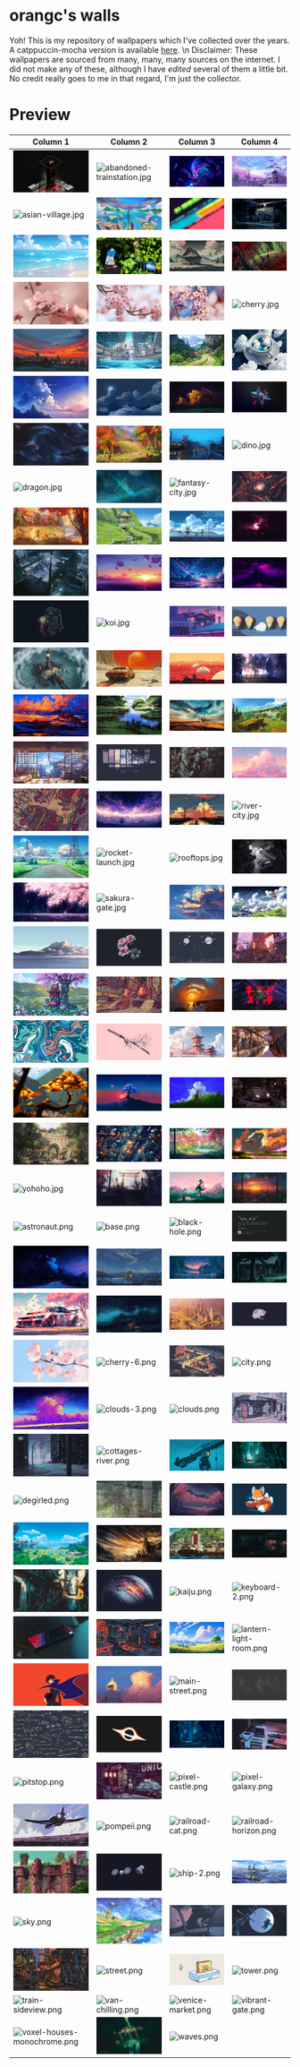 # orangc's walls
Yoh! This is my repository of wallpapers which I've collected over the years. A catppuccin-mocha version is available [here](https://github.com/orxngc/walls-catppuccin-mocha).
\n Disclaimer: These wallpapers are sourced from many, many, many sources on the internet. I did not make any of these, although I have *edited* several of them a little bit. No credit really goes to me in that regard, I'm just the collector.
# Preview
| Column 1 | Column 2 | Column 3 | Column 4 |
|---------|---------|---------|---------|
| ![3d-model.jpg](https://raw.githubusercontent.com/orxngc/walls/main/3d-model.jpg) | ![abandoned-trainstation.jpg](https://raw.githubusercontent.com/orxngc/walls/main/abandoned-trainstation.jpg) | ![abstract-swirls.jpg](https://raw.githubusercontent.com/orxngc/walls/main/abstract-swirls.jpg) | ![aesthetic.jpg](https://raw.githubusercontent.com/orxngc/walls/main/aesthetic.jpg) |
| ![asian-village.jpg](https://raw.githubusercontent.com/orxngc/walls/main/asian-village.jpg) | ![atlantis.jpg](https://raw.githubusercontent.com/orxngc/walls/main/atlantis.jpg) | ![bars.jpg](https://raw.githubusercontent.com/orxngc/walls/main/bars.jpg) | ![basement.jpg](https://raw.githubusercontent.com/orxngc/walls/main/basement.jpg) |
| ![beach.jpg](https://raw.githubusercontent.com/orxngc/walls/main/beach.jpg) | ![beach-path.jpg](https://raw.githubusercontent.com/orxngc/walls/main/beach-path.jpg) | ![cabin-2.jpg](https://raw.githubusercontent.com/orxngc/walls/main/cabin-2.jpg) | ![calder-moore-aliencrack.jpg](https://raw.githubusercontent.com/orxngc/walls/main/calder-moore-aliencrack.jpg) |
| ![cherry-2.jpg](https://raw.githubusercontent.com/orxngc/walls/main/cherry-2.jpg) | ![cherry-4.jpg](https://raw.githubusercontent.com/orxngc/walls/main/cherry-4.jpg) | ![cherry-5.jpg](https://raw.githubusercontent.com/orxngc/walls/main/cherry-5.jpg) | ![cherry.jpg](https://raw.githubusercontent.com/orxngc/walls/main/cherry.jpg) |
| ![city-horizon.jpg](https://raw.githubusercontent.com/orxngc/walls/main/city-horizon.jpg) | ![city-on-water.jpg](https://raw.githubusercontent.com/orxngc/walls/main/city-on-water.jpg) | ![cliff-path.jpg](https://raw.githubusercontent.com/orxngc/walls/main/cliff-path.jpg) | ![cloud-coffee.jpg](https://raw.githubusercontent.com/orxngc/walls/main/cloud-coffee.jpg) |
| ![clouds-3.jpg](https://raw.githubusercontent.com/orxngc/walls/main/clouds-3.jpg) | ![clouds-5.jpg](https://raw.githubusercontent.com/orxngc/walls/main/clouds-5.jpg) | ![cool.jpg](https://raw.githubusercontent.com/orxngc/walls/main/cool.jpg) | ![dark-star.jpg](https://raw.githubusercontent.com/orxngc/walls/main/dark-star.jpg) |
| ![dark-waves.jpg](https://raw.githubusercontent.com/orxngc/walls/main/dark-waves.jpg) | ![deer-glade.jpg](https://raw.githubusercontent.com/orxngc/walls/main/deer-glade.jpg) | ![diner-lonely-road.jpg](https://raw.githubusercontent.com/orxngc/walls/main/diner-lonely-road.jpg) | ![dino.jpg](https://raw.githubusercontent.com/orxngc/walls/main/dino.jpg) |
| ![dragon.jpg](https://raw.githubusercontent.com/orxngc/walls/main/dragon.jpg) | ![excalibur-lake.jpg](https://raw.githubusercontent.com/orxngc/walls/main/excalibur-lake.jpg) | ![fantasy-city.jpg](https://raw.githubusercontent.com/orxngc/walls/main/fantasy-city.jpg) | ![flower.jpg](https://raw.githubusercontent.com/orxngc/walls/main/flower.jpg) |
| ![gingerbread-house.jpg](https://raw.githubusercontent.com/orxngc/walls/main/gingerbread-house.jpg) | ![grassy-well.jpg](https://raw.githubusercontent.com/orxngc/walls/main/grassy-well.jpg) | ![harbor.jpg](https://raw.githubusercontent.com/orxngc/walls/main/harbor.jpg) | ![haunted-house.jpg](https://raw.githubusercontent.com/orxngc/walls/main/haunted-house.jpg) |
| ![hollow.jpg](https://raw.githubusercontent.com/orxngc/walls/main/hollow.jpg) | ![horizon-2.jpg](https://raw.githubusercontent.com/orxngc/walls/main/horizon-2.jpg) | ![horizon.jpg](https://raw.githubusercontent.com/orxngc/walls/main/horizon.jpg) | ![isekai.jpg](https://raw.githubusercontent.com/orxngc/walls/main/isekai.jpg) |
| ![jellyfish.jpg](https://raw.githubusercontent.com/orxngc/walls/main/jellyfish.jpg) | ![koi.jpg](https://raw.githubusercontent.com/orxngc/walls/main/koi.jpg) | ![laundry.jpg](https://raw.githubusercontent.com/orxngc/walls/main/laundry.jpg) | ![lightbulbs.jpg](https://raw.githubusercontent.com/orxngc/walls/main/lightbulbs.jpg) |
| ![lighthouse.jpg](https://raw.githubusercontent.com/orxngc/walls/main/lighthouse.jpg) | ![mars-car.jpg](https://raw.githubusercontent.com/orxngc/walls/main/mars-car.jpg) | ![mars.jpg](https://raw.githubusercontent.com/orxngc/walls/main/mars.jpg) | ![misty-boat.jpg](https://raw.githubusercontent.com/orxngc/walls/main/misty-boat.jpg) |
| ![mountain-range.jpg](https://raw.githubusercontent.com/orxngc/walls/main/mountain-range.jpg) | ![mushishi.jpg](https://raw.githubusercontent.com/orxngc/walls/main/mushishi.jpg) | ![painting.jpg](https://raw.githubusercontent.com/orxngc/walls/main/painting.jpg) | ![painting-standing.jpg](https://raw.githubusercontent.com/orxngc/walls/main/painting-standing.jpg) |
| ![paint.jpg](https://raw.githubusercontent.com/orxngc/walls/main/paint.jpg) | ![panes.jpg](https://raw.githubusercontent.com/orxngc/walls/main/panes.jpg) | ![pine.jpg](https://raw.githubusercontent.com/orxngc/walls/main/pine.jpg) | ![pink-clouds.jpg](https://raw.githubusercontent.com/orxngc/walls/main/pink-clouds.jpg) |
| ![platform.jpg](https://raw.githubusercontent.com/orxngc/walls/main/platform.jpg) | ![purple-horizon.jpg](https://raw.githubusercontent.com/orxngc/walls/main/purple-horizon.jpg) | ![railroad-2.jpg](https://raw.githubusercontent.com/orxngc/walls/main/railroad-2.jpg) | ![river-city.jpg](https://raw.githubusercontent.com/orxngc/walls/main/river-city.jpg) |
| ![road.jpg](https://raw.githubusercontent.com/orxngc/walls/main/road.jpg) | ![rocket-launch.jpg](https://raw.githubusercontent.com/orxngc/walls/main/rocket-launch.jpg) | ![rooftops.jpg](https://raw.githubusercontent.com/orxngc/walls/main/rooftops.jpg) | ![ruins.jpg](https://raw.githubusercontent.com/orxngc/walls/main/ruins.jpg) |
| ![sakura-aura.jpg](https://raw.githubusercontent.com/orxngc/walls/main/sakura-aura.jpg) | ![sakura-gate.jpg](https://raw.githubusercontent.com/orxngc/walls/main/sakura-gate.jpg) | ![sky-sailing.jpg](https://raw.githubusercontent.com/orxngc/walls/main/sky-sailing.jpg) | ![sky-ships.jpg](https://raw.githubusercontent.com/orxngc/walls/main/sky-ships.jpg) |
| ![snowy-train.jpg](https://raw.githubusercontent.com/orxngc/walls/main/snowy-train.jpg) | ![soft-rose.jpg](https://raw.githubusercontent.com/orxngc/walls/main/soft-rose.jpg) | ![space.jpg](https://raw.githubusercontent.com/orxngc/walls/main/space.jpg) | ![square-city.jpg](https://raw.githubusercontent.com/orxngc/walls/main/square-city.jpg) |
| ![stall.jpg](https://raw.githubusercontent.com/orxngc/walls/main/stall.jpg) | ![subway.jpg](https://raw.githubusercontent.com/orxngc/walls/main/subway.jpg) | ![sunset.jpg](https://raw.githubusercontent.com/orxngc/walls/main/sunset.jpg) | ![sushi.jpg](https://raw.githubusercontent.com/orxngc/walls/main/sushi.jpg) |
| ![swirls.jpg](https://raw.githubusercontent.com/orxngc/walls/main/swirls.jpg) | ![sword.jpg](https://raw.githubusercontent.com/orxngc/walls/main/sword.jpg) | ![temple.jpg](https://raw.githubusercontent.com/orxngc/walls/main/temple.jpg) | ![train-station.jpg](https://raw.githubusercontent.com/orxngc/walls/main/train-station.jpg) |
| ![tree-2.jpg](https://raw.githubusercontent.com/orxngc/walls/main/tree-2.jpg) | ![tree.jpg](https://raw.githubusercontent.com/orxngc/walls/main/tree.jpg) | ![tree-stump.jpg](https://raw.githubusercontent.com/orxngc/walls/main/tree-stump.jpg) | ![trolley.jpg](https://raw.githubusercontent.com/orxngc/walls/main/trolley.jpg) |
| ![village-gate.jpg](https://raw.githubusercontent.com/orxngc/walls/main/village-gate.jpg) | ![voxel-city.jpg](https://raw.githubusercontent.com/orxngc/walls/main/voxel-city.jpg) | ![wall.jpg](https://raw.githubusercontent.com/orxngc/walls/main/wall.jpg) | ![whale.jpg](https://raw.githubusercontent.com/orxngc/walls/main/whale.jpg) |
| ![yohoho.jpg](https://raw.githubusercontent.com/orxngc/walls/main/yohoho.jpg) | ![chess-gate.jpeg](https://raw.githubusercontent.com/orxngc/walls/main/chess-gate.jpeg) | ![guy-majou.jpeg](https://raw.githubusercontent.com/orxngc/walls/main/guy-majou.jpeg) | ![rainy-window.jpeg](https://raw.githubusercontent.com/orxngc/walls/main/rainy-window.jpeg) |
| ![astronaut.png](https://raw.githubusercontent.com/orxngc/walls/main/astronaut.png) | ![base.png](https://raw.githubusercontent.com/orxngc/walls/main/base.png) | ![black-hole.png](https://raw.githubusercontent.com/orxngc/walls/main/black-hole.png) | ![bsod.png](https://raw.githubusercontent.com/orxngc/walls/main/bsod.png) |
| ![bunnies-road.png](https://raw.githubusercontent.com/orxngc/walls/main/bunnies-road.png) | ![cabin-4.png](https://raw.githubusercontent.com/orxngc/walls/main/cabin-4.png) | ![cabin-5.png](https://raw.githubusercontent.com/orxngc/walls/main/cabin-5.png) | ![cabin.png](https://raw.githubusercontent.com/orxngc/walls/main/cabin.png) |
| ![car-2.png](https://raw.githubusercontent.com/orxngc/walls/main/car-2.png) | ![car-wreck.png](https://raw.githubusercontent.com/orxngc/walls/main/car-wreck.png) | ![castle.png](https://raw.githubusercontent.com/orxngc/walls/main/castle.png) | ![cat-sip-dark.png](https://raw.githubusercontent.com/orxngc/walls/main/cat-sip-dark.png) |
| ![cherry-3.png](https://raw.githubusercontent.com/orxngc/walls/main/cherry-3.png) | ![cherry-6.png](https://raw.githubusercontent.com/orxngc/walls/main/cherry-6.png) | ![city-harbor.png](https://raw.githubusercontent.com/orxngc/walls/main/city-harbor.png) | ![city.png](https://raw.githubusercontent.com/orxngc/walls/main/city.png) |
| ![clouds-2.png](https://raw.githubusercontent.com/orxngc/walls/main/clouds-2.png) | ![clouds-3.png](https://raw.githubusercontent.com/orxngc/walls/main/clouds-3.png) | ![clouds.png](https://raw.githubusercontent.com/orxngc/walls/main/clouds.png) | ![coffee-shop.png](https://raw.githubusercontent.com/orxngc/walls/main/coffee-shop.png) |
| ![cold-alley.png](https://raw.githubusercontent.com/orxngc/walls/main/cold-alley.png) | ![cottages-river.png](https://raw.githubusercontent.com/orxngc/walls/main/cottages-river.png) | ![crane.png](https://raw.githubusercontent.com/orxngc/walls/main/crane.png) | ![day-forest-path.png](https://raw.githubusercontent.com/orxngc/walls/main/day-forest-path.png) |
| ![degirled.png](https://raw.githubusercontent.com/orxngc/walls/main/degirled.png) | ![droplets.png](https://raw.githubusercontent.com/orxngc/walls/main/droplets.png) | ![fox-clearing.png](https://raw.githubusercontent.com/orxngc/walls/main/fox-clearing.png) | ![fox.png](https://raw.githubusercontent.com/orxngc/walls/main/fox.png) |
| ![genshin-landscape.png](https://raw.githubusercontent.com/orxngc/walls/main/genshin-landscape.png) | ![gentlemen-sunset.png](https://raw.githubusercontent.com/orxngc/walls/main/gentlemen-sunset.png) | ![harbor-3.png](https://raw.githubusercontent.com/orxngc/walls/main/harbor-3.png) | ![hollow-knight.png](https://raw.githubusercontent.com/orxngc/walls/main/hollow-knight.png) |
| ![japan-alley.png](https://raw.githubusercontent.com/orxngc/walls/main/japan-alley.png) | ![jupiter.png](https://raw.githubusercontent.com/orxngc/walls/main/jupiter.png) | ![kaiju.png](https://raw.githubusercontent.com/orxngc/walls/main/kaiju.png) | ![keyboard-2.png](https://raw.githubusercontent.com/orxngc/walls/main/keyboard-2.png) |
| ![keyboard.png](https://raw.githubusercontent.com/orxngc/walls/main/keyboard.png) | ![kitchen.png](https://raw.githubusercontent.com/orxngc/walls/main/kitchen.png) | ![landscape.png](https://raw.githubusercontent.com/orxngc/walls/main/landscape.png) | ![lantern-light-room.png](https://raw.githubusercontent.com/orxngc/walls/main/lantern-light-room.png) |
| ![lelouch.png](https://raw.githubusercontent.com/orxngc/walls/main/lelouch.png) | ![lighthouse-2.png](https://raw.githubusercontent.com/orxngc/walls/main/lighthouse-2.png) | ![main-street.png](https://raw.githubusercontent.com/orxngc/walls/main/main-street.png) | ![map.png](https://raw.githubusercontent.com/orxngc/walls/main/map.png) |
| ![math.png](https://raw.githubusercontent.com/orxngc/walls/main/math.png) | ![minimalist-black-hole.png](https://raw.githubusercontent.com/orxngc/walls/main/minimalist-black-hole.png) | ![night-forest-path.png](https://raw.githubusercontent.com/orxngc/walls/main/night-forest-path.png) | ![old-computer.png](https://raw.githubusercontent.com/orxngc/walls/main/old-computer.png) |
| ![pitstop.png](https://raw.githubusercontent.com/orxngc/walls/main/pitstop.png) | ![pixel-car.png](https://raw.githubusercontent.com/orxngc/walls/main/pixel-car.png) | ![pixel-castle.png](https://raw.githubusercontent.com/orxngc/walls/main/pixel-castle.png) | ![pixel-galaxy.png](https://raw.githubusercontent.com/orxngc/walls/main/pixel-galaxy.png) |
| ![plane-purple.png](https://raw.githubusercontent.com/orxngc/walls/main/plane-purple.png) | ![pompeii.png](https://raw.githubusercontent.com/orxngc/walls/main/pompeii.png) | ![railroad-cat.png](https://raw.githubusercontent.com/orxngc/walls/main/railroad-cat.png) | ![railroad-horizon.png](https://raw.githubusercontent.com/orxngc/walls/main/railroad-horizon.png) |
| ![red-city.png](https://raw.githubusercontent.com/orxngc/walls/main/red-city.png) | ![satellite.png](https://raw.githubusercontent.com/orxngc/walls/main/satellite.png) | ![ship-2.png](https://raw.githubusercontent.com/orxngc/walls/main/ship-2.png) | ![ship-3.png](https://raw.githubusercontent.com/orxngc/walls/main/ship-3.png) |
| ![sky.png](https://raw.githubusercontent.com/orxngc/walls/main/sky.png) | ![sky-railroad.png](https://raw.githubusercontent.com/orxngc/walls/main/sky-railroad.png) | ![space-piano.png](https://raw.githubusercontent.com/orxngc/walls/main/space-piano.png) | ![space.png](https://raw.githubusercontent.com/orxngc/walls/main/space.png) |
| ![street-4.png](https://raw.githubusercontent.com/orxngc/walls/main/street-4.png) | ![street.png](https://raw.githubusercontent.com/orxngc/walls/main/street.png) | ![toast.png](https://raw.githubusercontent.com/orxngc/walls/main/toast.png) | ![tower.png](https://raw.githubusercontent.com/orxngc/walls/main/tower.png) |
| ![train-sideview.png](https://raw.githubusercontent.com/orxngc/walls/main/train-sideview.png) | ![van-chilling.png](https://raw.githubusercontent.com/orxngc/walls/main/van-chilling.png) | ![venice-market.png](https://raw.githubusercontent.com/orxngc/walls/main/venice-market.png) | ![vibrant-gate.png](https://raw.githubusercontent.com/orxngc/walls/main/vibrant-gate.png) |
| ![voxel-houses-monochrome.png](https://raw.githubusercontent.com/orxngc/walls/main/voxel-houses-monochrome.png) | ![waterfall.png](https://raw.githubusercontent.com/orxngc/walls/main/waterfall.png) | ![waves.png](https://raw.githubusercontent.com/orxngc/walls/main/waves.png) | |
